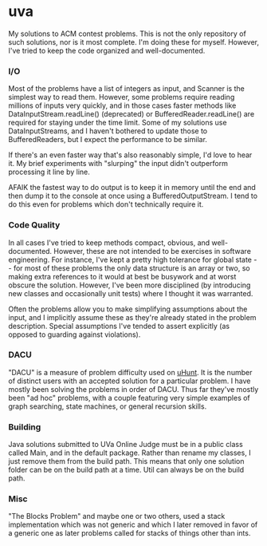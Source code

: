 uva
===

My solutions to ACM contest problems. This is not the only repository of such solutions, nor is it most complete. I'm doing these for myself. However, I've tried to keep the code organized and well-documented.

### I/O
Most of the problems have a list of integers as input, and Scanner is the simplest way to read them. However, some problems require reading millions of inputs very quickly, and in those cases faster methods like DataInputStream.readLine() (deprecated) or BufferedReader.readLine() are required for staying under the time limit. Some of my solutions use DataInputStreams, and I haven't bothered to update those to BufferedReaders, but I expect the performance to be similar.

If there's an even faster way that's also reasonably simple, I'd love to hear it. My brief experiments with "slurping" the input didn't outperform processing it line by line.

AFAIK the fastest way to do output is to keep it in memory until the end and then dump it to the console at once using a BufferedOutputStream. I tend to do this even for problems which don't technically require it.

### Code Quality
In all cases I've tried to keep methods compact, obvious, and well-documented. However, these are not intended to be exercises in software engineering. For instance, I've kept a pretty high tolerance for global state -- for most of these problems the only data structure is an array or two, so making extra references to it would at best be busywork and at worst obscure the solution. However, I've been more disciplined (by introducing new classes and occasionally unit tests) where I thought it was warranted.

Often the problems allow you to make simplifying assumptions about the input, and I implicitly assume these as they're already stated in the problem description. Special assumptions I've tended to assert explicitly (as opposed to guarding against violations).

### DACU
"DACU" is a measure of problem difficulty used on [uHunt](http://uhunt.felix-halim.net). It is the number of distinct users with an accepted solution for a particular problem. I have mostly been solving the problems in order of DACU. Thus far they've mostly been "ad hoc" problems, with a couple featuring very simple examples of graph searching, state machines, or general recursion skills.

### Building
Java solutions submitted to UVa Online Judge must be in a public class called Main, and in the default package. Rather than rename my classes, I just remove them from the build path. This means that only one solution folder can be on the build path at a time. Util can always be on the build path.

### Misc
"The Blocks Problem" and maybe one or two others, used a stack implementation which was not generic and which I later removed in favor of a generic one as later problems called for stacks of things other than ints.
